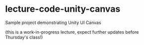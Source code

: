 # lecture-code-unity-canvas
Sample project demonstrating Unity UI Canvas

(this is a work-in-progress lecture, expect further updates before Thursday's class!)
